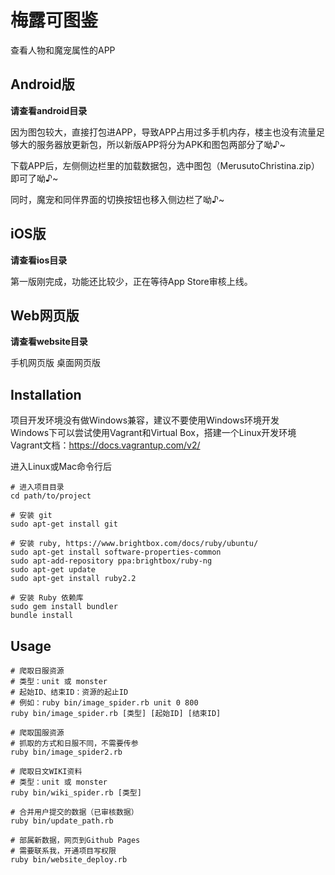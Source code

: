 梅露可图鉴
===
查看人物和魔宠属性的APP

Android版
---
__请查看android目录__

因为图包较大，直接打包进APP，导致APP占用过多手机内存，楼主也没有流量足够大的服务器放更新包，所以新版APP将分为APK和图包两部分了呦♪~

下载APP后，左侧侧边栏里的加载数据包，选中图包（MerusutoChristina.zip）即可了呦♪~

同时，魔宠和同伴界面的切换按钮也移入侧边栏了呦♪~

iOS版
---
__请查看ios目录__

第一版刚完成，功能还比较少，正在等待App Store审核上线。

Web网页版
---
__请查看website目录__

手机网页版
桌面网页版

Installation
---
项目开发环境没有做Windows兼容，建议不要使用Windows环境开发  
Windows下可以尝试使用Vagrant和Virtual Box，搭建一个Linux开发环境  
Vagrant文档：https://docs.vagrantup.com/v2/

进入Linux或Mac命令行后
```shell
# 进入项目目录
cd path/to/project

# 安装 git
sudo apt-get install git

# 安装 ruby, https://www.brightbox.com/docs/ruby/ubuntu/
sudo apt-get install software-properties-common
sudo apt-add-repository ppa:brightbox/ruby-ng
sudo apt-get update
sudo apt-get install ruby2.2

# 安装 Ruby 依赖库
sudo gem install bundler
bundle install
```

Usage
---
```shell
# 爬取日服资源
# 类型：unit 或 monster
# 起始ID、结束ID：资源的起止ID
# 例如：ruby bin/image_spider.rb unit 0 800
ruby bin/image_spider.rb [类型] [起始ID] [结束ID]

# 爬取国服资源
# 抓取的方式和日服不同，不需要传参
ruby bin/image_spider2.rb

# 爬取日文WIKI资料
# 类型：unit 或 monster
ruby bin/wiki_spider.rb [类型]

# 合并用户提交的数据（已审核数据）
ruby bin/update_path.rb

# 部属新数据，网页到Github Pages
# 需要联系我，开通项目写权限
ruby bin/website_deploy.rb
```
